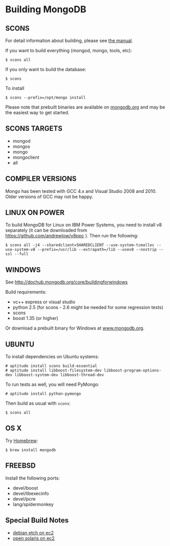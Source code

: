 
Building MongoDB
================

SCONS
---------------

For detail information about building, please see [the manual](http://dochub.mongodb.org/core/building).

If you want to build everything (mongod, mongo, tools, etc):

    $ scons all

If you only want to build the database:

    $ scons

To install

    $ scons --prefix=/opt/mongo install

Please note that prebuilt binaries are available on [mongodb.org](http://www.mongodb.org/downloads) and may be the easiest way to get started.

SCONS TARGETS
--------------

* mongod
* mongos
* mongo
* mongoclient
* all

COMPILER VERSIONS
--------------

Mongo has been tested with GCC 4.x and Visual Studio 2008 and 2010.  Older versions
of GCC may not be happy.

LINUX ON POWER
--------------

To build MongoDB for Linux on IBM Power Systems, you need to install v8 separately (it can be downloaded from https://github.com/andrewlow/v8ppc ). Then run the following:

    $ scons all -j4 --sharedclient=SHAREDCLIENT --use-system-tcmalloc --use-system-v8 --prefix=/usr/lib --extrapath=/lib --usev8 --nostrip --ssl --full

WINDOWS
--------------

See http://dochub.mongodb.org/core/buildingforwindows

Build requirements:
* vc++ express or visual studio
* python 2.5 (for scons - 2.6 might be needed for some regression tests)
* scons
* boost 1.35 (or higher)

Or download a prebuilt binary for Windows at www.mongodb.org.

UBUNTU
--------------

To install dependencies on Ubuntu systems:

    # aptitude install scons build-essential
    # aptitude install libboost-filesystem-dev libboost-program-options-dev libboost-system-dev libboost-thread-dev

To run tests as well, you will need PyMongo:

    # aptitude install python-pymongo

Then build as usual with `scons`:

    $ scons all


OS X
--------------

Try [Homebrew](http://mxcl.github.com/homebrew/):

    $ brew install mongodb


FREEBSD
--------------

Install the following ports:

  * devel/boost
  * devel/libexecinfo
  * devel/pcre
  * lang/spidermonkey


Special Build Notes
--------------
  * [debian etch on ec2](building.debian.etch.ec2.html)
  * [open solaris on ec2](building.opensolaris.ec2.html)

